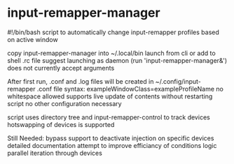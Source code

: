 # input-remapper-manager
#!/bin/bash script to automatically change input-remapper profiles based on active window

copy input-remapper-manager into ~/.local/bin
launch from cli or add to shell .rc file
suggest launching as daemon (run 'input-remapper-manager&')
does not currently accept arguments

After first run, .conf and .log files will be created in ~/.config/input-remapper
.conf file syntax:
exampleWindowClass=exampleProfileName
no whitespace allowed
supports live update of contents without restarting script
no other configuration necessary

script uses directory tree and input-remapper-control to track devices
hotswapping of devices is supported

Still Needed:
bypass support to deactivate injection on specific devices
detailed documentation
attempt to improve efficiancy of conditions logic
parallel iteration through devices
